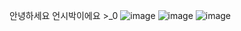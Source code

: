 안녕하세요 언시박이에요 >_0
![image](https://github.com/user-attachments/assets/1e726659-9ad0-4a8c-9f26-168964664b76)
![image](https://github.com/user-attachments/assets/e24439d4-cf9a-4055-9fb4-e43f0010b3dd)
![image](https://github.com/user-attachments/assets/18ff74a7-73bf-4b7a-865c-5d4aa5654710)

